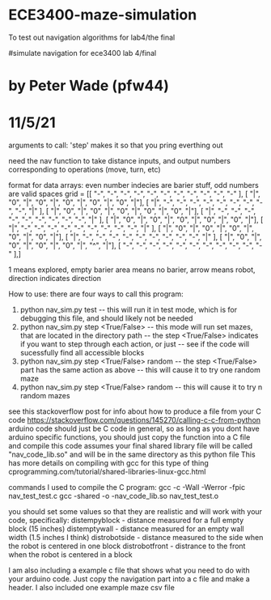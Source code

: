 # ECE3400-maze-simulation
To test out navigation algorithms for lab4/the final

#simulate navigation for ece3400 lab 4/final
# by Peter Wade (pfw44)
# 11/5/21

arguments to call: 'step' makes it so that you pring everthing out

need the nav function to take distance inputs, and output numbers corresponding to operations (move, turn, etc)

format for data arrays:
even number indecies are barier stuff, odd numbers are valid spaces
grid = 	[[	"-", "-", "-", "-", "-", "-", "-", "-", "-", "-", "-" ],
			  [	"|", "0", "|", "0", "|", "0", "|", "0", "|", "0", "|"],
			  [	"|", "-", "-", "-", "-", "-", "-", "-", "-", "-", "|" ],
		  	[	"|", "0", "|", "0", "|", "0", "|", "0", "|", "0", "|"],
		  	[	"|", "-", "-", "-", "-", "-", "-", "-", "-", "-", "|" ],
		  	[	"|", "0", "|", "0", "|", "0", "|", "0", "|", "0", "|"],
		  	[	"|", "-", "-", "-", "-", "-", "-", "-", "-", "-", "|" ],
		  	[	"|", "0", "|", "0", "|", "0", "|", "0", "|", "0", "|"],
		  	[	"|", "-", "-", "-", "-", "-", "-", "-", "-", "-", "|" ],
		   	[	"|", "0", "|", "0", "|", "0", "|", "0", "|", "^", "|"],
		  	[	"-", "-", "-", "-", "-", "-", "-", "-", "-", "-", "-" ],]

1 means explored, empty barier area means no barier, arrow means robot, direction indicates direction

How to use:
there are four ways to call this program:
1. python nav_sim.py test
-- this will run it in test mode, which is for debugging this file, and should likely not be needed
2. python nav_sim.py step <True/False> <relative directory path>
-- this mode will run set mazes, that are located in the directory path
-- the step <True/False> indicates if you want to step through each action, or just
-- see if the code will sucessfully find all accessible blocks
3. python nav_sim.py step <True/False> random
-- the step <True/False> part has the same action as above
-- this will cause it to try one random maze
4. python nav_sim.py step <True/False> random <n>
-- this will cause it to try n random mazes

see this stackoverflow post for info about how to produce a file from your C code
https://stackoverflow.com/questions/145270/calling-c-c-from-python
arduino code should just be C code in general, so as long as you dont have arduino specific functions, 
you should just copy the function into a C file and compile
this code assumes your final shared library file will be called "nav_code_lib.so"
and will be in the same directory as this python file
This has more details on compiling with gcc for this type of thing
cprogramming.com/tutorial/shared-libraries-linux-gcc.html

commands I used to compile the C program:
gcc -c -Wall -Werror -fpic nav_test_test.c
gcc -shared -o -nav_code_lib.so nav_test_test.o


you should set some values so that they are realistic and will work with your code, specifically:
distempyblock - distance measured for a full empty block (15 inches)
distemptywall - distance measured for an empty wall width (1.5 inches I think)
distrobotside - distance measured to the side when the robot is centered in one block
distrobotfront - distrance to the front when the robot is centered in a block


I am also including a example c file that shows what you need to do with your arduino code. Just copy the navigation part into a c file and make a header. 
I also included one example maze csv file
